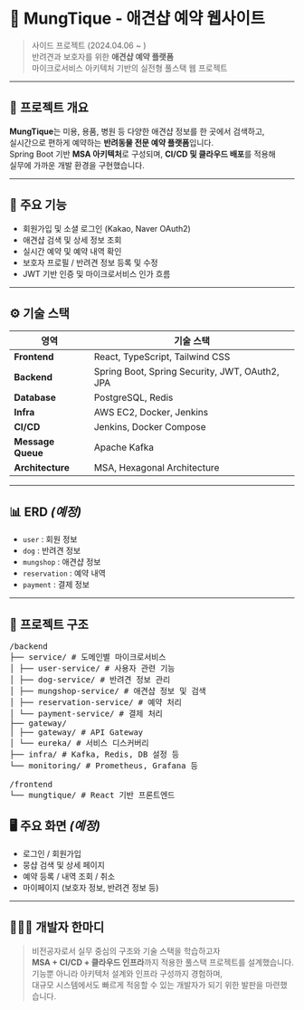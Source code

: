 # 🐶 MungTique - 애견샵 예약 웹사이트

> 사이드 프로젝트 (2024.04.06 ~ )  
> 반려견과 보호자를 위한 **애견샵 예약 플랫폼**  
> 마이크로서비스 아키텍처 기반의 실전형 풀스택 웹 프로젝트

---

## 🧩 프로젝트 개요

**MungTique**는 미용, 용품, 병원 등 다양한 애견샵 정보를 한 곳에서 검색하고,  
실시간으로 편하게 예약하는 **반려동물 전문 예약 플랫폼**입니다.  
Spring Boot 기반 **MSA 아키텍처**로 구성되며, **CI/CD 및 클라우드 배포**를 적용해  
실무에 가까운 개발 환경을 구현했습니다.

---

## 🚀 주요 기능

- 회원가입 및 소셜 로그인 (Kakao, Naver OAuth2)
- 애견샵 검색 및 상세 정보 조회
- 실시간 예약 및 예약 내역 확인
- 보호자 프로필 / 반려견 정보 등록 및 수정
- JWT 기반 인증 및 마이크로서비스 인가 흐름

---

## ⚙️ 기술 스택

| 영역           | 기술 스택                                   |
|----------------|----------------------------------------------|
| **Frontend**   | React, TypeScript, Tailwind CSS             |
| **Backend**    | Spring Boot, Spring Security, JWT, OAuth2, JPA |
| **Database**   | PostgreSQL, Redis                           |
| **Infra**      | AWS EC2, Docker, Jenkins               |
| **CI/CD**      | Jenkins, Docker Compose      |
| **Message Queue** | Apache Kafka                           |
| **Architecture** | MSA, Hexagonal Architecture               |

---

## 📊 ERD *(예정)*

- `user` : 회원 정보
- `dog` : 반려견 정보
- `mungshop` : 애견샵 정보
- `reservation` : 예약 내역
- `payment` : 결제 정보

---

## 📁 프로젝트 구조
<pre>
/backend    
├── service/ # 도메인별 마이크로서비스 
│ ├── user-service/ # 사용자 관련 기능 
│ ├── dog-service/ # 반려견 정보 관리 
│ ├── mungshop-service/ # 애견샵 정보 및 검색 
│ ├── reservation-service/ # 예약 처리 
│ └── payment-service/ # 결제 처리 
├── gateway/ 
│ ├── gateway/ # API Gateway 
│ └── eureka/ # 서비스 디스커버리 
├── infra/ # Kafka, Redis, DB 설정 등 
└── monitoring/ # Prometheus, Grafana 등 

/frontend 
└── mungtique/ # React 기반 프론트엔드 
</pre>



## 🖥️ 주요 화면 *(예정)*

- 로그인 / 회원가입
- 뭉샵 검색 및 상세 페이지
- 예약 등록 / 내역 조회 / 취소
- 마이페이지 (보호자 정보, 반려견 정보 등)

---

## 🙋🏻‍♀️ 개발자 한마디

> 비전공자로서 실무 중심의 구조와 기술 스택을 학습하고자  
> **MSA + CI/CD + 클라우드 인프라**까지 적용한 풀스택 프로젝트를 설계했습니다.  
> 기능뿐 아니라 아키텍처 설계와 인프라 구성까지 경험하며,  
> 대규모 시스템에서도 빠르게 적응할 수 있는 개발자가 되기 위한 발판을 마련했습니다.
